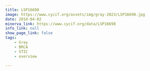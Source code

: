 ```yaml
---
title: LSP16698
image: https://www.cycif.org/assets/img/gray-2023/LSP16698.jpg
date: 2010-04-02
minerva_link: https://www.cycif.org/data/LSP16698
info_link: null
show_page_link: false
tags:
    - Gray
    - BRCA
    - STIC
    - overview

---
```

